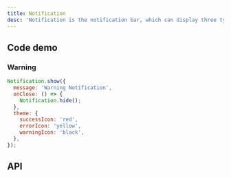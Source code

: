 ```yaml
---
title: Notification
desc: 'Notification is the notification bar, which can display three types of information: success, warning, and error.'
---
```


## Code demo

### Warning

```jsx
Notification.show({
  message: 'Warning Notification',
  onClose: () => {
    Notification.hide();
  },
  theme: {
    successIcon: 'red',
    errorIcon: 'yellow',
    warningIcon: 'black',
  },
});
```

## API

<Props name="NotificationProps" />
